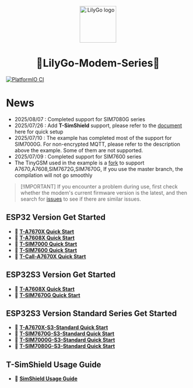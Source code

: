 <div align="center" markdown="1">
  <img src=".github/LilyGo_logo.png" alt="LilyGo logo" width="100"/>
</div>

<h1 align = "center">🌟LilyGo-Modem-Series🌟</h1>

[![PlatformIO CI](https://github.com/Xinyuan-LilyGO/LilyGO-T-A76XX/actions/workflows/platformio.yml/badge.svg)](https://github.com/Xinyuan-LilyGO/LilyGO-T-A76XX/actions/workflows/platformio.yml)

# News

- 2025/08/07 : Completed support for SIM7080G series
- 2025/07/26 : Add **T-SimShield** support, please refer to the [document](./docs/SimshieldUsageGuide/SimshieldUsageGuide.md) here for quick setup
- 2025/07/10 : The example has completed most of the support for SIM7000G. For non-encrypted MQTT, please refer to the description above the example. Some of them are not supported.
- 2025/07/09 : Completed support for SIM7600 series
- The TinyGSM used in the example is a [fork](https://github.com/lewisxhe/TinyGSM) to support A7670,A7608,SIM7672G,SIM7670G, If you use the master branch, the compilation will not go smoothly

> \[!IMPORTANT]
> If you encounter a problem during use, first check whether the modem's current firmware version is the latest, and then search for [issues](https://github.com/Xinyuan-LilyGO/LilyGo-Modem-Series/issues) to see if there are similar issues.
>

## ESP32 Version Get Started

- 🔧 **[T-A7670X Quick Start](./docs/en/esp32/a7670-esp32/REAMDE.MD)**
- 🔧 **[T-A7608X Quick Start](./docs/en/esp32/a7608-esp32/REAMDE.MD)**
- 🔧 **[T-SIM7000 Quick Start](./docs/en/esp32/sim7000-esp32/REAMDE.MD)**
- 🔧 **[T-SIM7600 Quick Start](./docs/en/esp32/sim7600-esp32/REAMDE.MD)**
- 🔧 **[T-Call-A7670X Quick Start](./docs/en/esp32/t-call-a7670x/REAMDE.MD)**

## ESP32S3 Version Get Started

- 🔧 **[T-A7608X Quick Start](./docs/en/esp32s3/a7608x-s3/REAMDE.MD)**
- 🔧 **[T-SIM7670G Quick Start](./docs/en/esp32s3/sim7670g-s3/REAMDE.MD)**

## ESP32S3 Version Standard Series Get Started

- 🔧 **[T-A7670X-S3-Standard Quick Start](./docs/en/esp32s3/a7670x-s3-standard/REAMDE.MD)**
- 🔧 **[T-SIM7670G-S3-Standard Quick Start](./docs/en/esp32s3/sim7670g-s3-standard/REAMDE.MD)**
- 🔧 **[T-SIM7000G-S3-Standard Quick Start](./docs/en/esp32s3/sim7000g-s3-standard/REAMDE.MD)**
- 🔧 **[T-SIM7080G-S3-Standard Quick Start](./docs/en/esp32s3/sim7080-s3-standard/REAMDE.MD)**
<!-- - 🔧 **[T-SIM7600X-S3-Standard Quick Start](./docs/en/esp32s3/)** -->

## T-SimShield Usage Guide

- 🔧 **[SimShield Usage Guide](./docs/en/SimshieldUsageGuide/README.md)**
